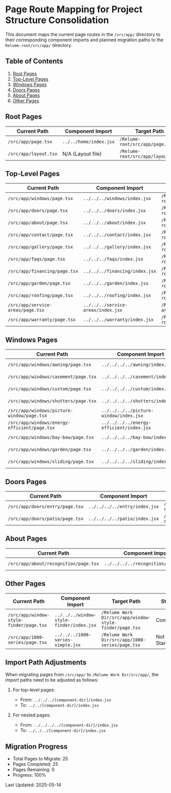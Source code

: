 # Page Route Mapping for Project Structure Consolidation

This document maps the current page routes in the `/src/app/` directory to their corresponding component imports and planned migration paths to the `Relume-root/src/app/` directory.

## Table of Contents
1. [Root Pages](#root-pages)
2. [Top-Level Pages](#top-level-pages)
3. [Windows Pages](#windows-pages)
4. [Doors Pages](#doors-pages)
5. [About Pages](#about-pages)
6. [Other Pages](#other-pages)

## Root Pages

| Current Path | Component Import | Target Path | Status |
|--------------|------------------|-------------|--------|
| `/src/app/page.tsx` | `../../home/index.jsx` | `/Relume-root/src/app/page.tsx` | Completed |
| `/src/app/layout.tsx` | N/A (Layout file) | `/Relume-root/src/app/layout.tsx` | Completed |

## Top-Level Pages

| Current Path | Component Import | Target Path | Status |
|--------------|------------------|-------------|--------|
| `/src/app/windows/page.tsx` | `../../../windows/index.jsx` | `/Relume-root/src/app/windows/page.tsx` | Completed |
| `/src/app/doors/page.tsx` | `../../../doors/index.jsx` | `/Relume-root/src/app/doors/page.tsx` | Completed |
| `/src/app/about/page.tsx` | `../../../about/index.jsx` | `/Relume-root/src/app/about/page.tsx` | Completed |
| `/src/app/contact/page.tsx` | `../../../contact/index.jsx` | `/Relume-root/src/app/contact/page.tsx` | Completed |
| `/src/app/gallery/page.tsx` | `../../../gallery/index.jsx` | `/Relume-root/src/app/gallery/page.tsx` | Completed |
| `/src/app/faqs/page.tsx` | `../../../faqs/index.jsx` | `/Relume-root/src/app/faqs/page.tsx` | Completed |
| `/src/app/financing/page.tsx` | `../../../financing/index.jsx` | `/Relume-root/src/app/financing/page.tsx` | Completed |
| `/src/app/garden/page.tsx` | `../../../garden/index.jsx` | `/Relume-root/src/app/garden/page.tsx` | Completed |
| `/src/app/roofing/page.tsx` | `../../../roofing/index.jsx` | `/Relume-root/src/app/roofing/page.tsx` | Completed |
| `/src/app/service-areas/page.tsx` | `../../../service-areas/index.jsx` | `/Relume-root/src/app/service-areas/page.tsx` | Completed |
| `/src/app/warranty/page.tsx` | `../../../warranty/index.jsx` | `/Relume-root/src/app/warranty/page.tsx` | Completed |

## Windows Pages

| Current Path | Component Import | Target Path | Status |
|--------------|------------------|-------------|--------|
| `/src/app/windows/awning/page.tsx` | `../../../../awning/index.jsx` | `/Relume-root/src/app/windows/awning/page.tsx` | Completed |
| `/src/app/windows/casement/page.tsx` | `../../../../casement/index.jsx` | `/Relume-root/src/app/windows/casement/page.tsx` | Completed |
| `/src/app/windows/custom/page.tsx` | `../../../../custom/index.jsx` | `/Relume-root/src/app/windows/custom/page.tsx` | Completed |
| `/src/app/windows/shutters/page.tsx` | `../../../../shutters/index.jsx` | `/Relume-root/src/app/windows/shutters/page.tsx` | Completed |
| `/src/app/windows/picture-window/page.tsx` | `../../../../picture-window/index.jsx` | `/Relume-root/src/app/windows/picture-window/page.tsx` | Completed |
| `/src/app/windows/energy-efficient/page.tsx` | `../../../../energy-efficient/index.jsx` | `/Relume-root/src/app/windows/energy-efficient/page.tsx` | Completed |
| `/src/app/windows/bay-bow/page.tsx` | `../../../../bay-bow/index.jsx` | `/Relume-root/src/app/windows/bay-bow/page.tsx` | Completed |
| `/src/app/windows/garden/page.tsx` | `../../../../garden/index.jsx` | `/Relume-root/src/app/windows/garden/page.tsx` | Completed |
| `/src/app/windows/sliding/page.tsx` | `../../../../sliding/index.jsx` | `/Relume-root/src/app/windows/sliding/page.tsx` | Completed |

## Doors Pages

| Current Path | Component Import | Target Path | Status |
|--------------|------------------|-------------|--------|
| `/src/app/doors/entry/page.tsx` | `../../../../entry/index.jsx` | `/Relume-root/src/app/doors/entry/page.tsx` | Completed |
| `/src/app/doors/patio/page.tsx` | `../../../../patio/index.jsx` | `/Relume-root/src/app/doors/patio/page.tsx` | Completed |

## About Pages

| Current Path | Component Import | Target Path | Status |
|--------------|------------------|-------------|--------|
| `/src/app/about/recognition/page.tsx` | `../../../../recognition/index.jsx` | `/Relume-root/src/app/about/recognition/page.tsx` | Completed |

## Other Pages

| Current Path | Component Import | Target Path | Status |
|--------------|------------------|-------------|--------|
| `/src/app/window-style-finder/page.tsx` | `../../../window-style-finder/index.jsx` | `/Relume Work Dir/src/app/window-style-finder/page.tsx` | Completed |
| `/src/app/1000-series/page.tsx` | `../../../1000-series-simple.jsx` | `/Relume Work Dir/src/app/1000-series/page.tsx` | Not Started |

## Import Path Adjustments

When migrating pages from `/src/app/` to `/Relume Work Dir/src/app/`, the import paths need to be adjusted as follows:

1. For top-level pages:
   - From: `../../../[component-dir]/index.jsx`
   - To: `../../[component-dir]/index.jsx`

2. For nested pages:
   - From: `../../../../[component-dir]/index.jsx`
   - To: `../../../[component-dir]/index.jsx`

## Migration Progress

- Total Pages to Migrate: 25
- Pages Completed: 25
- Pages Remaining: 0
- Progress: 100%

Last Updated: 2025-05-14
